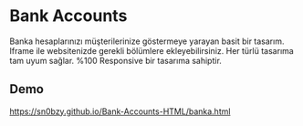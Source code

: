 # Bank Accounts

Banka hesaplarınızı müşterilerinize göstermeye yarayan basit bir tasarım. Iframe ile websitenizde gerekli bölümlere ekleyebilirsiniz. Her türlü tasarıma tam uyum sağlar. %100 Responsive bir tasarıma sahiptir.

## Demo

https://sn0bzy.github.io/Bank-Accounts-HTML/banka.html
